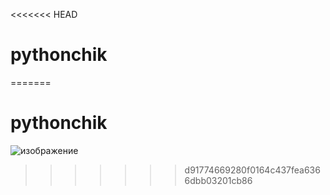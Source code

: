 <<<<<<< HEAD
# pythonchik 
=======
# pythonchik 
![изображение](https://github.com/user-attachments/assets/6569d8ed-c4d4-47e6-9e38-5fc3af219fb0)
>>>>>>> d91774669280f0164c437fea6366dbb03201cb86
